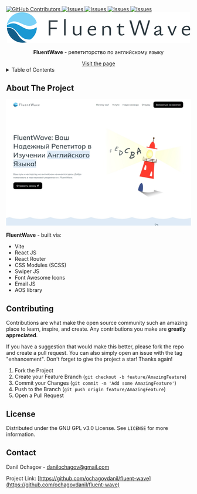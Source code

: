 <!-- --------STATS-------- -->
 <a href="https://github.com/ochagovdanil/fluent-wave/graphs/contributors">
	<img alt="GitHub Contributors" src="https://img.shields.io/github/contributors/ochagovdanil/fluent-wave.svg" />
</a>
<a href="https://github.com/ochagovdanil/fluent-wave/network/members">
	<img alt="Issues" src="https://img.shields.io/github/forks/ochagovdanil/fluent-wave.svg" />
</a>
<a href="https://github.com/ochagovdanil/fluent-wave/stargazers">
	<img alt="Issues" src="https://img.shields.io/github/stars/ochagovdanil/fluent-wave.svg" />
</a>
<a href="https://github.com/ochagovdanil/fluent-wave/issues">
	<img alt="Issues" src="https://img.shields.io/github/issues/ochagovdanil/fluent-wave.svg" />
</a>
<a href="https://opensource.org/licenses/MIT">
	<img alt="Issues" src="https://img.shields.io/badge/License-GPLv3-yellow.svg" />
</a>

<!-- --------LOGO-------- -->
<br />
<div align="center">
	<img src="./preview/logo-black.png" alt="Logo" />
	<p><strong>FluentWave</strong> - репетиторство по английскому языку</p>
	<a href="https://fluent-wave.web.app/" target="_blank">Visit the page</a>
</div>

<!-- --------TABLE OF CONTENTS-------- -->
<details>
  <summary>Table of Contents</summary>
  <ol>
    <li>
      <a href="#about-the-project">About The Project</a>
    </li>
    <li><a href="#contributing">Contributing</a></li>
    <li><a href="#license">License</a></li>
    <li><a href="#contact">Contact</a></li>
  </ol>
</details>

<!-- --------ABOUT THE PROJECT-------- -->

## About The Project

<div align="center">
	<img src="./preview/header.jpg" alt="Preview" />
</div>
<p><strong>FluentWave</strong> - built via:</p>
<ul>
	<li>Vite</li>
	<li>React JS</li>
	<li>React Router</li>
	<li>CSS Modules (SCSS)</li>
	<li>Swiper JS</li>
	<li>Font Awesome Icons</li>
	<li>Email JS</li>
	<li>AOS library</li>
</ul>

<!-- --------CONTRIBUTING-------- -->

## Contributing

Contributions are what make the open source community such an amazing place to learn, inspire, and create. Any contributions you make are **greatly appreciated**.

If you have a suggestion that would make this better, please fork the repo and create a pull request. You can also simply open an issue with the tag "enhancement".
Don't forget to give the project a star! Thanks again!

1. Fork the Project
2. Create your Feature Branch (`git checkout -b feature/AmazingFeature`)
3. Commit your Changes (`git commit -m 'Add some AmazingFeature'`)
4. Push to the Branch (`git push origin feature/AmazingFeature`)
5. Open a Pull Request

<!-- --------LICENSE-------- -->

## License

Distributed under the GNU GPL v3.0 License. See `LICENSE` for more information.

<!-- --------CONTACT-------- -->

## Contact

Danil Ochagov - danilochagov@gmail.com

Project Link: [https://github.com/ochagovdanil/fluent-wave](https://github.com/ochagovdanil/fluent-wave)
